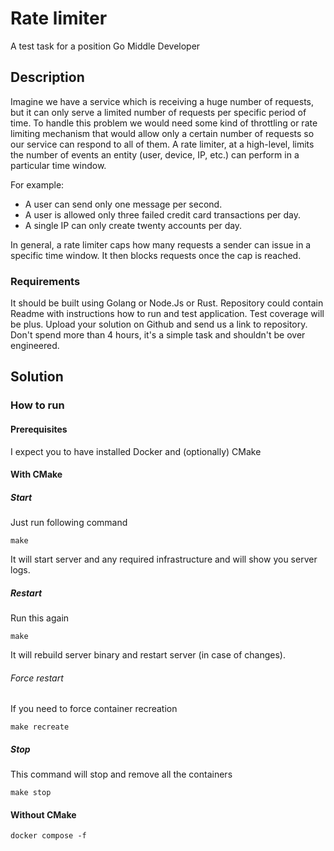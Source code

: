 # Rate limiter

A test task for a position Go Middle Developer

## Description

Imagine we have a service which is receiving a huge number of requests,
but it can only serve a limited number of requests per specific period of time.
To handle this problem we would need some kind of throttling or rate limiting mechanism that would allow
only a certain number of requests so our service can respond to all of them.
A rate limiter, at a high-level, limits the number of events an entity (user, device, IP, etc.)
can perform in a particular time window.

For example:

- A user can send only one message per second.
- A user is allowed only three failed credit card transactions per day.
- A single IP can only create twenty accounts per day.

In general, a rate limiter caps how many requests a sender can issue in a specific time window.
It then blocks requests once the cap is reached.

### Requirements

It should be built using Golang or Node.Js or Rust.
Repository could contain Readme with instructions how to run and test application.
Test coverage will be plus.
Upload your solution on Github and send us a link to repository.
Don't spend more than 4 hours, it's a simple task and shouldn't be over engineered.

## Solution

### How to run

#### Prerequisites

I expect you to have installed Docker and (optionally) CMake

#### With CMake

##### Start

Just run following command

```shell
make
```

It will start server and any required infrastructure and will show you server logs.

##### Restart

Run this again

```shell
make
```

It will rebuild server binary and restart server (in case of changes).

###### Force restart

If you need to force container recreation

```shell
make recreate
```

##### Stop
This command will stop and remove all the containers
```shell
make stop
```

#### Without CMake

```shell
docker compose -f 
```